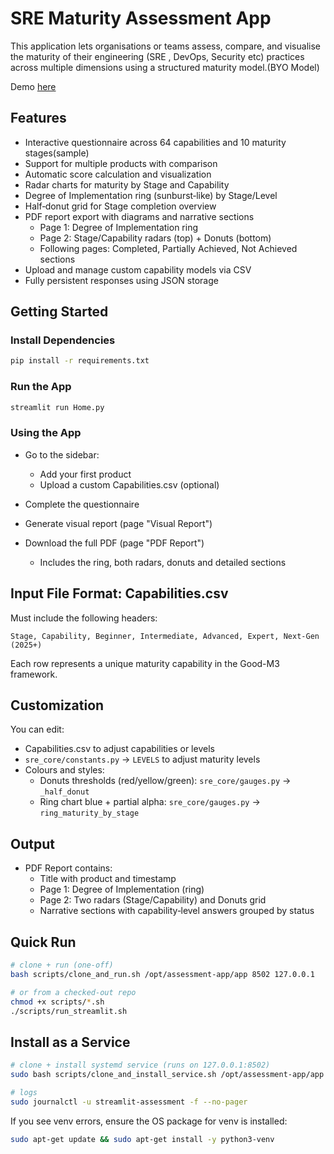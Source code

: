 # SRE Maturity Assessment App

This application lets organisations or teams assess, compare, and visualise the maturity of their engineering (SRE , DevOps, Security etc) practices across multiple dimensions using a structured maturity model.(BYO Model)

Demo [here](https://assessment.opsatscale.com/)

## Features

- Interactive questionnaire across 64 capabilities and 10 maturity stages(sample)
- Support for multiple products with comparison
- Automatic score calculation and visualization
- Radar charts for maturity by Stage and Capability
- Degree of Implementation ring (sunburst‑like) by Stage/Level
- Half‑donut grid for Stage completion overview
- PDF report export with diagrams and narrative sections
  - Page 1: Degree of Implementation ring
  - Page 2: Stage/Capability radars (top) + Donuts (bottom)
  - Following pages: Completed, Partially Achieved, Not Achieved sections
- Upload and manage custom capability models via CSV
- Fully persistent responses using JSON storage



## Getting Started

### Install Dependencies

```bash
pip install -r requirements.txt
````


### Run the App

```bash
streamlit run Home.py
```

### Using the App

* Go to the sidebar:

  * Add your first product
  * Upload a custom Capabilities.csv (optional)
* Complete the questionnaire
* Generate visual report (page "Visual Report")
* Download the full PDF (page "PDF Report")
  - Includes the ring, both radars, donuts and detailed sections

## Input File Format: Capabilities.csv

Must include the following headers:

```
Stage, Capability, Beginner, Intermediate, Advanced, Expert, Next-Gen (2025+)
```

Each row represents a unique maturity capability in the Good-M3 framework.

## Customization

You can edit:

* Capabilities.csv to adjust capabilities or levels
* `sre_core/constants.py` → `LEVELS` to adjust maturity levels
* Colours and styles:
  - Donuts thresholds (red/yellow/green): `sre_core/gauges.py` → `_half_donut`
  - Ring chart blue + partial alpha: `sre_core/gauges.py` → `ring_maturity_by_stage`

## Output

- PDF Report contains:
  - Title with product and timestamp
  - Page 1: Degree of Implementation (ring)
  - Page 2: Two radars (Stage/Capability) and Donuts grid
  - Narrative sections with capability‑level answers grouped by status

## Quick Run

```bash
# clone + run (one-off)
bash scripts/clone_and_run.sh /opt/assessment-app/app 8502 127.0.0.1

# or from a checked-out repo
chmod +x scripts/*.sh
./scripts/run_streamlit.sh
```

## Install as a Service

```bash
# clone + install systemd service (runs on 127.0.0.1:8502)
sudo bash scripts/clone_and_install_service.sh /opt/assessment-app/app streamlit-assessment streamlit 8502

# logs
sudo journalctl -u streamlit-assessment -f --no-pager
```

If you see venv errors, ensure the OS package for venv is installed:

```bash
sudo apt-get update && sudo apt-get install -y python3-venv
```

